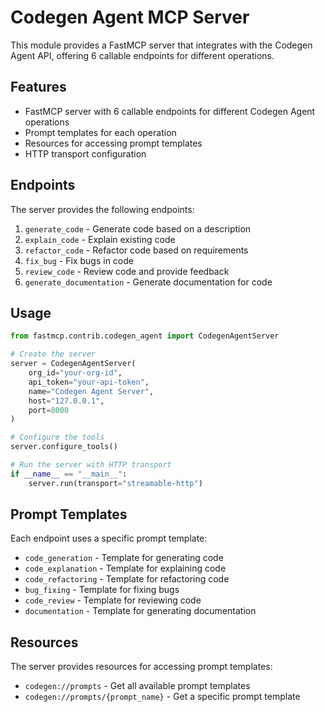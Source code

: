 # Codegen Agent MCP Server

This module provides a FastMCP server that integrates with the Codegen Agent API, offering 6 callable endpoints for different operations.

## Features

- FastMCP server with 6 callable endpoints for different Codegen Agent operations
- Prompt templates for each operation
- Resources for accessing prompt templates
- HTTP transport configuration

## Endpoints

The server provides the following endpoints:

1. `generate_code` - Generate code based on a description
2. `explain_code` - Explain existing code
3. `refactor_code` - Refactor code based on requirements
4. `fix_bug` - Fix bugs in code
5. `review_code` - Review code and provide feedback
6. `generate_documentation` - Generate documentation for code

## Usage

```python
from fastmcp.contrib.codegen_agent import CodegenAgentServer

# Create the server
server = CodegenAgentServer(
    org_id="your-org-id",
    api_token="your-api-token",
    name="Codegen Agent Server",
    host="127.0.0.1",
    port=8000
)

# Configure the tools
server.configure_tools()

# Run the server with HTTP transport
if __name__ == "__main__":
    server.run(transport="streamable-http")
```

## Prompt Templates

Each endpoint uses a specific prompt template:

- `code_generation` - Template for generating code
- `code_explanation` - Template for explaining code
- `code_refactoring` - Template for refactoring code
- `bug_fixing` - Template for fixing bugs
- `code_review` - Template for reviewing code
- `documentation` - Template for generating documentation

## Resources

The server provides resources for accessing prompt templates:

- `codegen://prompts` - Get all available prompt templates
- `codegen://prompts/{prompt_name}` - Get a specific prompt template

